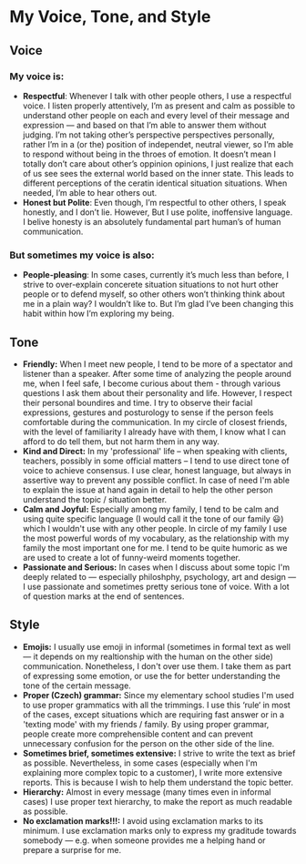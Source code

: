 # My Voice, Tone, and Style

<!-- Voice, Tone, and Style -->
<!-- Voice and Tone (Style, too) -->
<!-- Content Style Guide -->
<!-- Note: Even your headings can have your voice, tone, and style. -->


## Voice

### My voice is:

- **Respectful**: Whenever I talk with other people others, I use a respectful voice. I listen properly attentively, I’m as present and calm as possible to understand other people on each and every level of their message and expression — and based on that I’m able to answer them without judging. I’m not taking other’s perspective perspectives personally, rather I’m in a (or the) position of independet, neutral viewer, so I’m able to respond without being in the throes of emotion. It doesn’t mean I totally don’t care about other’s oppinion opinions, I just realize that each of us see sees the external world based on the inner state. This leads to different perceptions of the ceratin identical situation situations.
When needed, I’m able to hear others out.
- **Honest but Polite**: Even though, I’m respectful to other others, I speak honestly, and I don’t lie. However, But I use polite, inoffensive language. I belive honesty is an absolutely fundamental part human’s of human communication.

### But sometimes my voice is also:
- **People-pleasing**: In some cases, currently it’s much less than before, I strive to over-explain concerete situation situations to not hurt other people or to defend myself, so other others won’t thinking think about me in a plain way? I wouldn’t like to. But I’m glad I’ve been changing this habit within how I’m exploring my being.

## Tone

- **Friendly:** When I meet new people, I tend to be more of a spectator and listener than a speaker. After some time of analyzing the people around me, when I feel safe, I become curious about them - through various questions I ask them about their personality and life. However, I respect their personal boundires and time. I try to observe their facial expressions, gestures and posturology to sense if the person feels comfortable during the communication.  In my circle of closest friends, with the level of familiarity I already have with them, I know what I can afford to do tell them, but not harm them in any way.
- **Kind and Direct:** In my 'professional' life – when speaking with clients, teachers, possibly in some official matters – I tend to use direct tone of voice to achieve consensus. I use clear, honest language, but always in assertive way to prevent any possible conflict. In case of need I'm able to explain the issue at hand again in detail to help the other person understand the topic / situation better.
- **Calm and Joyful:** Especially among my family, I tend to be calm and using quite specific language (I would call it the tone of our family 😃) which I wouldn't use with any other people. In circle of my family I use the most powerful words of my vocabulary, as the relationship with my family the most important one for me. I tend to be quite humoric as we are used to create a lot of funny-weird moments together.
- **Passionate and Serious:** In cases when I discuss about some topic I'm deeply related to — especially philoshphy, psychology, art and design — I use passionate and sometimes pretty serious tone of voice. With a lot of question marks at the end of sentences.

## Style

<!-- Consider including style tips on capitalization of headings (sentence or title case), words to avoid, or general grammar and mechanics dos and don’ts, etc.
See: https://styleguide.mailchimp.com/grammar-and-mechanics/-->

- **Emojis:** I usually use emoji in informal (sometimes in formal text as well — it depends on my realtionship with the human on the other side) communication. Nonetheless, I don't over use them. I take them as part of expressing some emotion, or use the for better understanding the tone of the certain message. 
- **Proper (Czech) grammar:** Since my elementary school studies I'm used to use proper grammatics with all the trimmings. I use this ‘rule‘  in most of the cases, except situations which are requiring fast answer or in a 'texting mode' with my friends / family. By using proper grammar, people create more comprehensible content and can prevent unnecessary confusion for the person on the other side of the line. 
- **Sometimes brief, sometimes extensive:** I strive to write the text as brief as possible. Nevertheless, in some cases (especially when I'm explaining more complex topic to a customer), I write more extensive reports. This is because I wish to help them understand the topic better.
- **Hierarchy:** Almost in every message (many times even in informal cases) I use proper text hierarchy, to make the report as much readable as possible. 
- **No exclamation marks!!!:** I avoid using exclamation marks to its minimum. I use exclamation marks only to express my graditude towards somebody — e.g. when someone provides me a helping hand or prepare a surprise for me. 

